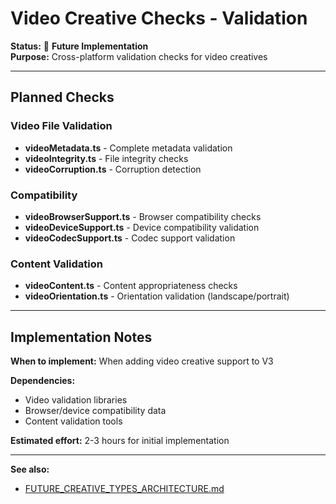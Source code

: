 # Video Creative Checks - Validation

**Status:** 🔮 **Future Implementation**  
**Purpose:** Cross-platform validation checks for video creatives

---

## Planned Checks

### Video File Validation
- **videoMetadata.ts** - Complete metadata validation
- **videoIntegrity.ts** - File integrity checks
- **videoCorruption.ts** - Corruption detection

### Compatibility
- **videoBrowserSupport.ts** - Browser compatibility checks
- **videoDeviceSupport.ts** - Device compatibility validation
- **videoCodecSupport.ts** - Codec support validation

### Content Validation
- **videoContent.ts** - Content appropriateness checks
- **videoOrientation.ts** - Orientation validation (landscape/portrait)

---

## Implementation Notes

**When to implement:** When adding video creative support to V3

**Dependencies:**
- Video validation libraries
- Browser/device compatibility data
- Content validation tools

**Estimated effort:** 2-3 hours for initial implementation

---

**See also:**
- [FUTURE_CREATIVE_TYPES_ARCHITECTURE.md](../../../../../docs/FUTURE_CREATIVE_TYPES_ARCHITECTURE.md)
